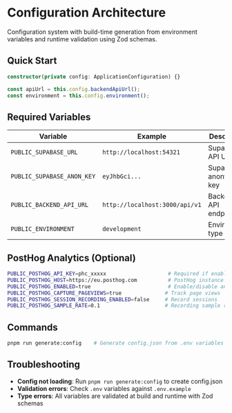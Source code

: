 # Configuration Architecture

Configuration system with build-time generation from environment variables and runtime validation using Zod schemas.

## Quick Start

```typescript
constructor(private config: ApplicationConfiguration) {}

const apiUrl = this.config.backendApiUrl();
const environment = this.config.environment();
```

## Required Variables

| Variable | Example | Description |
|----------|---------|-------------|
| `PUBLIC_SUPABASE_URL` | `http://localhost:54321` | Supabase API URL |
| `PUBLIC_SUPABASE_ANON_KEY` | `eyJhbGci...` | Supabase anonymous key |
| `PUBLIC_BACKEND_API_URL` | `http://localhost:3000/api/v1` | Backend API endpoint |
| `PUBLIC_ENVIRONMENT` | `development` | Environment type |

## PostHog Analytics (Optional)

```bash
PUBLIC_POSTHOG_API_KEY=phc_xxxxx                    # Required if enabled
PUBLIC_POSTHOG_HOST=https://eu.posthog.com          # PostHog instance
PUBLIC_POSTHOG_ENABLED=true                         # Enable/disable analytics
PUBLIC_POSTHOG_CAPTURE_PAGEVIEWS=true              # Track page views
PUBLIC_POSTHOG_SESSION_RECORDING_ENABLED=false     # Record sessions
PUBLIC_POSTHOG_SAMPLE_RATE=0.1                     # Recording sample rate
```

## Commands

```bash
pnpm run generate:config    # Generate config.json from .env variables
```

## Troubleshooting

- **Config not loading**: Run `pnpm run generate:config` to create config.json
- **Validation errors**: Check `.env` variables against `.env.example`
- **Type errors**: All variables are validated at build and runtime with Zod schemas